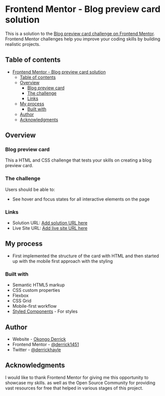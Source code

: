 # Frontend Mentor - Blog preview card solution

This is a solution to the [Blog preview card challenge on Frontend Mentor](https://www.frontendmentor.io/challenges/blog-preview-card-ckPaj01IcS). Frontend Mentor challenges help you improve your coding skills by building realistic projects. 

## Table of contents

- [Frontend Mentor - Blog preview card solution](#frontend-mentor---blog-preview-card-solution)
  - [Table of contents](#table-of-contents)
  - [Overview](#overview)
    - [Blog preview card](#blog-preview-card)
    - [The challenge](#the-challenge)
    - [Links](#links)
  - [My process](#my-process)
    - [Built with](#built-with)
  - [Author](#author)
  - [Acknowledgments](#acknowledgments)


## Overview
### Blog preview card
This a HTML and CSS challenge that tests your skills on creating a blog preview card.

### The challenge

Users should be able to:

- See hover and focus states for all interactive elements on the page

### Links

- Solution URL: [Add solution URL here](https://your-solution-url.com)
- Live Site URL: [Add live site URL here](https://your-live-site-url.com)

## My process
- First implemented the structure of the card with HTML and then started up with the mobile first approach with the styling

### Built with

- Semantic HTML5 markup
- CSS custom properties
- Flexbox
- CSS Grid
- Mobile-first workflow
- [Styled Components](https://styled-components.com/) - For styles

## Author

- Website - [Okongo Derrick](https://derrick1451.github.io/Mobile-Portfolio/)
- Frontend Mentor - [@derrick1451](https://www.frontendmentor.io/profile/derrick1451)
- Twitter - [@derrickhayle](https://twitter.com/DerrickHayle)

## Acknowledgments

I would like to thank Frontend Mentor for giving me this opportunity to showcase my skills. as well as the Open Source Community for providing vast resources for free that helped in various stages of this project.